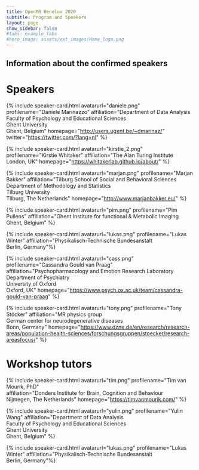 ```yaml
---
title: OpenMR Benelux 2020
subtitle: Program and Speakers
layout: page
show_sidebar: false
#tabs: example_tabs
#hero_image: assets/ext_images/Home_logo.png
---
```


## Information about the confirmed speakers

<!--# ![speaker_1](assets/ext_images/speakers/)-->

<a id="speakers"></a>

# Speakers

<a name="daniele"></a>
{% include speaker-card.html
  avatarurl="daniele.png"
  profilename="Daniele Marinazzo"
  affiliation="Department of Data Analysis <br>Faculty of Psychology and Educational Sciences <br>Ghent University <br>Ghent, Belgium"
  homepage="http://users.ugent.be/~dmarinaz/"
  twitter="https://twitter.com/?lang=nl" %}


<a name="kirstie"></a>
{% include speaker-card.html
  avatarurl="kirstie_2.png"
  profilename="Kirstie Whitaker"
  affiliation="The Alan Turing Institute <br>London, UK"
  homepage="https://whitakerlab.github.io/about/" %}


<a name="marjan"></a>
{% include speaker-card.html
  avatarurl="marjan.png"
  profilename="Marjan Bakker"
  affiliation="Tilburg School of Social and Behavioral Sciences <br>Department of Methodology and Statistics <br>Tilburg University <br>Tilburg, The Netherlands"
  homepage="http://www.marjanbakker.eu/" %}


<a name="pim"></a>
{% include speaker-card.html
  avatarurl="pim.png"
  profilename="Pim Pullens"
  affiliation="Ghent Institute for functional & Metabolic Imaging <br>Ghent, Belgium"  %}


<a name="lukas"></a>
{% include speaker-card.html
  avatarurl="lukas.png"
  profilename="Lukas Winter"
  affiliation="Physikalisch-Technische Bundesanstalt <br>Berlin, Germany"%}


<a name="cassandra"></a>
{% include speaker-card.html
  avatarurl="cass.png"
  profilename="Cassandra Gould van Praag"
  affiliation="Psychopharmacology and Emotion Research Laboratory <br>Department of Psychiatry <br>University of Oxford <br>Oxford, UK"
  homepage="https://www.psych.ox.ac.uk/team/cassandra-gould-van-praag" %}


<a name="tony"></a>
{% include speaker-card.html
  avatarurl="tony.png"
  profilename="Tony Stöcker"
  affiliation="MR physics group <br>German center for neurodegenerative diseases <br>Bonn, Germany"
  homepage="https://www.dzne.de/en/research/research-areas/population-health-sciences/forschungsgruppen/stoecker/research-areasfocus/" %}


# Workshop tutors

<a name="tim"></a>
{% include speaker-card.html
  avatarurl="tim.png"
  profilename="Tim van Mourik, PhD"  
  affiliation="Donders Institute for Brain, Cognition and Behaviour <br> Nijmegen, The Netherlands"
  homepage="https://timvanmourik.com/" %}


<a name="yulin"></a>
{% include speaker-card.html
  avatarurl="yulin.png"
  profilename="Yulin Wang"
  affiliation="Department of Data Analysis <br>Faculty of Psychology and Educational Sciences <br>Ghent University <br>Ghent, Belgium" %}


<a name="lukas"></a>
{% include speaker-card.html
  avatarurl="lukas.png"
  profilename="Lukas Winter"
  affiliation="Physikalisch-Technische Bundesanstalt <br>Berlin, Germany"%}
